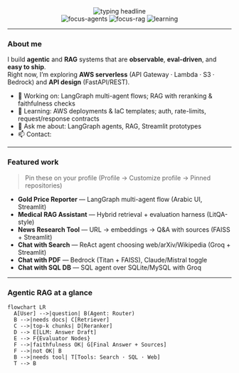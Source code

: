 <!-- HERO -->
<div align="center">
  <!-- Animated headline -->
  <img src="https://readme-typing-svg.demolab.com?font=Inter&weight=700&size=28&duration=2600&pause=800&center=true&vCenter=true&width=820&lines=Youssef+Ismail;LangGraph+multi-agent+systems;RAG%3A+retrieval+%2B+reranking+%2B+evaluation;Building+practical+AI+apps;Learning+AWS+deployments+and+APIs" alt="typing headline" />
  <br/>

  <!-- Focus badges -->
  <img alt="focus-agents" src="https://img.shields.io/badge/Focus-LangGraph%20Agents-0f172a?labelColor=0f172a&color=0ea5e9">
  <img alt="focus-rag" src="https://img.shields.io/badge/Focus-RAG%20Pipelines-0f172a?labelColor=0f172a&color=22c55e">
  <img alt="learning" src="https://img.shields.io/badge/Learning-AWS%20Deployments%20%26%20APIs-0f172a?labelColor=0f172a&color=f59e0b">
</div>

---

### About me
I build **agentic** and **RAG** systems that are **observable**, **eval-driven**, and **easy to ship**.  
Right now, I’m exploring **AWS serverless** (API Gateway · Lambda · S3 · Bedrock) and **API design** (FastAPI/REST).

- 🔭 Working on: LangGraph multi-agent flows; RAG with reranking & faithfulness checks  
- 🌱 Learning: AWS deployments & IaC templates; auth, rate-limits, request/response contracts  
- 💬 Ask me about: LangGraph agents, RAG, Streamlit prototypes  
- 📫 Contact: <your-email>  

---

### Featured work
> Pin these on your profile (Profile → Customize profile → Pinned repositories)

- **Gold Price Reporter** — LangGraph multi-agent flow (Arabic UI, Streamlit)  
- **Medical RAG Assistant** — Hybrid retrieval + evaluation harness (LitQA-style)  
- **News Research Tool** — URL → embeddings → Q&A with sources (FAISS + Streamlit)  
- **Chat with Search** — ReAct agent choosing web/arXiv/Wikipedia (Groq + Streamlit)  
- **Chat with PDF** — Bedrock (Titan + FAISS), Claude/Mistral toggle  
- **Chat with SQL DB** — SQL agent over SQLite/MySQL with Groq  
<!-- Optional repo cards (uncomment + set repo slugs)
<div align="center">
  <a href="https://github.com/youssef2323/<repo1>"><img height="130" src="https://github-readme-stats.vercel.app/api/pin/?username=youssef2323&repo=<repo1>&theme=transparent&hide_border=true"></a>
  <a href="https://github.com/youssef2323/<repo2>"><img height="130" src="https://github-readme-stats.vercel.app/api/pin/?username=youssef2323&repo=<repo2>&theme=transparent&hide_border=true"></a>
</div>
-->

---

### Agentic RAG at a glance
```mermaid
flowchart LR
  A[User] -->|question| B(Agent: Router)
  B -->|needs docs| C[Retriever]
  C -->|top-k chunks| D[Reranker]
  D --> E[LLM: Answer Draft]
  E --> F{Evaluator Nodes}
  F -->|faithfulness OK| G[Final Answer + Sources]
  F -->|not OK| B
  B -->|needs tool| T[Tools: Search · SQL · Web]
  T --> B

